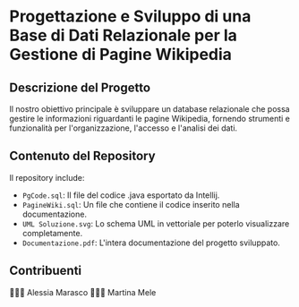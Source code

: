 # Progettazione e Sviluppo di una Base di Dati Relazionale per la Gestione di Pagine Wikipedia
## Descrizione del Progetto

Il nostro obiettivo principale è sviluppare un database relazionale che possa gestire le informazioni riguardanti le pagine Wikipedia, fornendo strumenti e funzionalità per l'organizzazione, l'accesso e l'analisi dei dati.

## Contenuto del Repository

Il repository include:

- `PgCode.sql`: Il file del codice .java esportato da Intellij.
- `PagineWiki.sql`: Un file che contiene il codice inserito nella documentazione.
- `UML Soluzione.svg`: Lo schema UML in vettoriale per poterlo visualizzare completamente.
- `Documentazione.pdf`: L'intera documentazione del progetto sviluppato.

## Contribuenti

👩🏻‍💻 Alessia Marasco
👩🏻‍💻 Martina Mele
